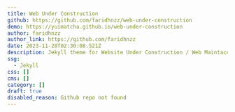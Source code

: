 ```yaml
---
title: Web Under Construction
github: https://github.com/faridhnzz/web-under-construction
demo: https://yuimatcha.github.io/web-under-construction
author: faridhnzz
author_link: https://github.com/faridhnzz
date: 2023-11-28T02:30:08.521Z
description: Jekyll theme for Website Under Construction / Web Maintace
ssg:
  - Jekyll
css: []
cms: []
category: []
draft: true
disabled_reason: Github repo not found
---
```

